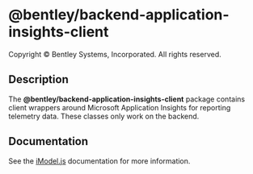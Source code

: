 # @bentley/backend-application-insights-client

Copyright © Bentley Systems, Incorporated. All rights reserved.

## Description

The __@bentley/backend-application-insights-client__ package contains client wrappers around Microsoft Application Insights for reporting telemetry data. These classes only work on the backend.

## Documentation

See the [iModel.js](https://www.imodeljs.org) documentation for more information.
